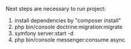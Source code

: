 Next steps are necessary to run project:
   1) install dependencies by "composer install"
   2) php bin/console doctrine:migration:migrate
   3) symfony server:start -d
   4) php bin/console messenger:consume async